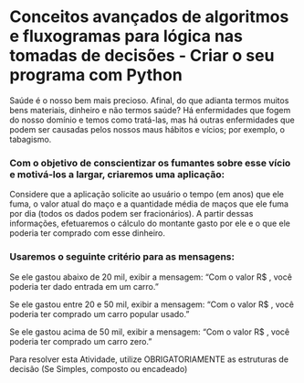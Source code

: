 <h1>Conceitos avançados de algoritmos e fluxogramas para lógica nas tomadas de decisões - Criar o seu programa com Python</h1>

Saúde é o nosso bem mais precioso. Afinal, do que adianta termos muitos bens materiais, dinheiro e não termos saúde? Há enfermidades que fogem do nosso domínio e temos como tratá-las, mas há outras enfermidades que podem ser causadas pelos nossos maus hábitos e vícios; por exemplo, o tabagismo.

<h3>Com o objetivo de conscientizar os fumantes sobre esse vício e motivá-los a largar, criaremos uma aplicação:</h3>

Considere que a aplicação solicite ao usuário o tempo (em anos) que ele fuma, o valor atual do maço e a quantidade média de maços que ele fuma por dia (todos os dados podem ser fracionários). A partir dessas informações, efetuaremos o cálculo do montante gasto por ele e o que ele poderia ter comprado com esse dinheiro.

<h3>Usaremos o seguinte critério para as mensagens:</h3>

Se ele gastou abaixo de 20 mil, exibir a mensagem:
“Com o valor R$ <montante>, você poderia ter dado entrada em um carro.”

Se ele gastou entre 20 e 50 mil, exibir a mensagem:
“Com o valor R$ <montante>, você poderia ter comprado um carro popular usado.”

Se ele gastou acima de 50 mil, exibir a mensagem:
“Com o valor R$ <montante>, você poderia ter comprado um carro zero.”

Para resolver esta Atividade, utilize OBRIGATORIAMENTE as estruturas de decisão (Se Simples, composto ou encadeado)

